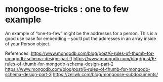 # mongoose-tricks : one to few example

An example of “one-to-few” might be the addresses for a person. This is a good use case for embedding – you’d put the addresses in an array inside of your Person object.

References:
https://www.mongodb.com/blog/post/6-rules-of-thumb-for-mongodb-schema-design-part-1
https://www.mongodb.com/blog/post/6-rules-of-thumb-for-mongodb-schema-design-part-2
https://www.mongodb.com/blog/post/6-rules-of-thumb-for-mongodb-schema-design-part-3
https://zellwk.com/blog/mongoose-subdocuments/
